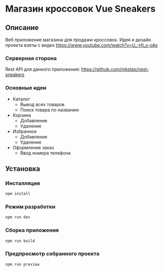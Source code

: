 # Магазин кроссовок Vue Sneakers

## Описание

Веб приложение магазина для продажи кроссовок. Идея и дизайн проекта взяты с видео https://www.youtube.com/watch?v=U_-Ht_v-oAs

### Серверная сторона

Rest API для данного приложения: https://github.com/mkstas/nest-sneakers

### Основные идеи

- Каталог
  - Вывод всех товаров
  - Поиск товара по названию
- Корзина
  - Добавление
  - Удаление
- Избранное
  - Добавление
  - Удаление
- Оформление заказ
  - Ввод номера телефона

## Установка

### Инсталляция

```sh
npm install
```

### Режим разработки

```sh
npm run dev
```

### Сборка приложения

```sh
npm run build
```

### Предпросмотр собранного проекта

```sh
npm run preview
```
